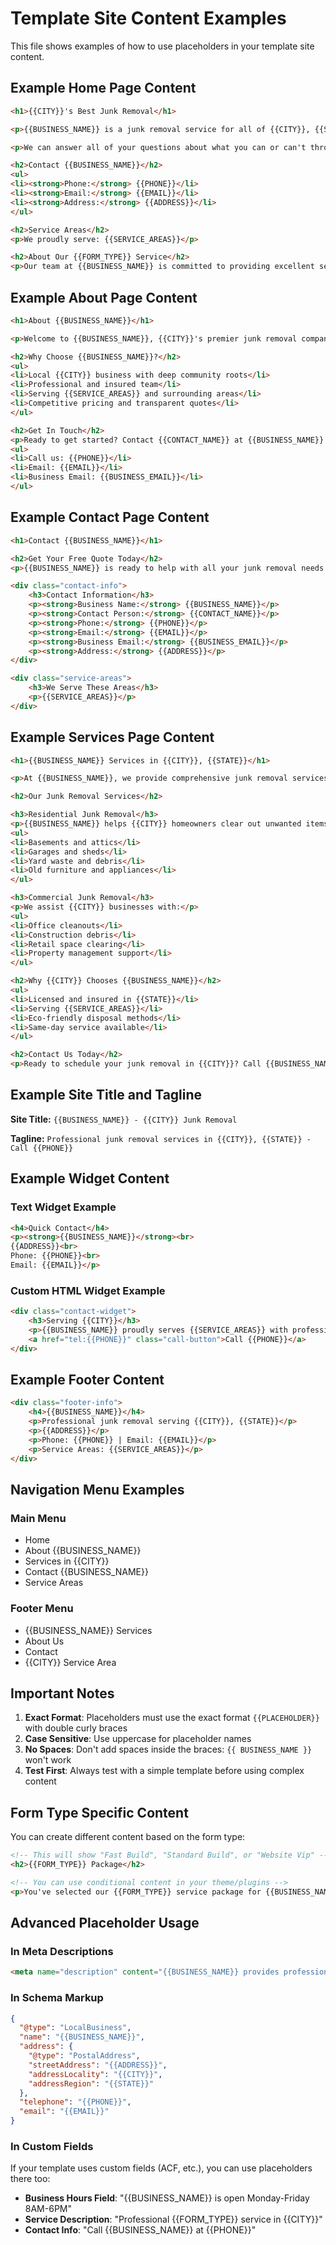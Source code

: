 # Template Site Content Examples

This file shows examples of how to use placeholders in your template site content.

## Example Home Page Content

```html
<h1>{{CITY}}'s Best Junk Removal</h1>

<p>{{BUSINESS_NAME}} is a junk removal service for all of {{CITY}}, {{STATE}} and surrounding areas. We're dedicated to helping you with your residential junk and commercial junk removal needs.</p>

<p>We can answer all of your questions about what you can or can't throw into your container for your home or business. Our flexible online booking ensures you have enough time for even the toughest projects. We provide affordable junk removal rates for construction, concrete, shingles, roofing, dirt, brush, yard waste, junk removal, and more.</p>

<h2>Contact {{BUSINESS_NAME}}</h2>
<ul>
<li><strong>Phone:</strong> {{PHONE}}</li>
<li><strong>Email:</strong> {{EMAIL}}</li>
<li><strong>Address:</strong> {{ADDRESS}}</li>
</ul>

<h2>Service Areas</h2>
<p>We proudly serve: {{SERVICE_AREAS}}</p>

<h2>About Our {{FORM_TYPE}} Service</h2>
<p>Our team at {{BUSINESS_NAME}} is committed to providing excellent service in {{CITY}} and surrounding areas.</p>
```

## Example About Page Content

```html
<h1>About {{BUSINESS_NAME}}</h1>

<p>Welcome to {{BUSINESS_NAME}}, {{CITY}}'s premier junk removal company. Located at {{ADDRESS}}, we've been serving the {{STATE}} area with reliable, professional junk removal services.</p>

<h2>Why Choose {{BUSINESS_NAME}}?</h2>
<ul>
<li>Local {{CITY}} business with deep community roots</li>
<li>Professional and insured team</li>
<li>Serving {{SERVICE_AREAS}} and surrounding areas</li>
<li>Competitive pricing and transparent quotes</li>
</ul>

<h2>Get In Touch</h2>
<p>Ready to get started? Contact {{CONTACT_NAME}} at {{BUSINESS_NAME}}:</p>
<ul>
<li>Call us: {{PHONE}}</li>
<li>Email: {{EMAIL}}</li>
<li>Business Email: {{BUSINESS_EMAIL}}</li>
</ul>
```

## Example Contact Page Content

```html
<h1>Contact {{BUSINESS_NAME}}</h1>

<h2>Get Your Free Quote Today</h2>
<p>{{BUSINESS_NAME}} is ready to help with all your junk removal needs in {{CITY}}, {{STATE}}.</p>

<div class="contact-info">
    <h3>Contact Information</h3>
    <p><strong>Business Name:</strong> {{BUSINESS_NAME}}</p>
    <p><strong>Contact Person:</strong> {{CONTACT_NAME}}</p>
    <p><strong>Phone:</strong> {{PHONE}}</p>
    <p><strong>Email:</strong> {{EMAIL}}</p>
    <p><strong>Business Email:</strong> {{BUSINESS_EMAIL}}</p>
    <p><strong>Address:</strong> {{ADDRESS}}</p>
</div>

<div class="service-areas">
    <h3>We Serve These Areas</h3>
    <p>{{SERVICE_AREAS}}</p>
</div>
```

## Example Services Page Content

```html
<h1>{{BUSINESS_NAME}} Services in {{CITY}}, {{STATE}}</h1>

<p>At {{BUSINESS_NAME}}, we provide comprehensive junk removal services throughout {{CITY}} and the surrounding {{STATE}} area. Our {{FORM_TYPE}} approach ensures you get exactly what you need.</p>

<h2>Our Junk Removal Services</h2>

<h3>Residential Junk Removal</h3>
<p>{{BUSINESS_NAME}} helps {{CITY}} homeowners clear out unwanted items from:</p>
<ul>
<li>Basements and attics</li>
<li>Garages and sheds</li>
<li>Yard waste and debris</li>
<li>Old furniture and appliances</li>
</ul>

<h3>Commercial Junk Removal</h3>
<p>We assist {{CITY}} businesses with:</p>
<ul>
<li>Office cleanouts</li>
<li>Construction debris</li>
<li>Retail space clearing</li>
<li>Property management support</li>
</ul>

<h2>Why {{CITY}} Chooses {{BUSINESS_NAME}}</h2>
<ul>
<li>Licensed and insured in {{STATE}}</li>
<li>Serving {{SERVICE_AREAS}}</li>
<li>Eco-friendly disposal methods</li>
<li>Same-day service available</li>
</ul>

<h2>Contact Us Today</h2>
<p>Ready to schedule your junk removal in {{CITY}}? Call {{BUSINESS_NAME}} at {{PHONE}} or email us at {{EMAIL}}.</p>
```

## Example Site Title and Tagline

**Site Title:** `{{BUSINESS_NAME}} - {{CITY}} Junk Removal`

**Tagline:** `Professional junk removal services in {{CITY}}, {{STATE}} - Call {{PHONE}}`

## Example Widget Content

### Text Widget Example
```html
<h4>Quick Contact</h4>
<p><strong>{{BUSINESS_NAME}}</strong><br>
{{ADDRESS}}<br>
Phone: {{PHONE}}<br>
Email: {{EMAIL}}</p>
```

### Custom HTML Widget Example
```html
<div class="contact-widget">
    <h3>Serving {{CITY}}</h3>
    <p>{{BUSINESS_NAME}} proudly serves {{SERVICE_AREAS}} with professional junk removal services.</p>
    <a href="tel:{{PHONE}}" class="call-button">Call {{PHONE}}</a>
</div>
```

## Example Footer Content

```html
<div class="footer-info">
    <h4>{{BUSINESS_NAME}}</h4>
    <p>Professional junk removal serving {{CITY}}, {{STATE}}</p>
    <p>{{ADDRESS}}</p>
    <p>Phone: {{PHONE}} | Email: {{EMAIL}}</p>
    <p>Service Areas: {{SERVICE_AREAS}}</p>
</div>
```

## Navigation Menu Examples

### Main Menu
- Home
- About {{BUSINESS_NAME}}
- Services in {{CITY}}
- Contact {{BUSINESS_NAME}}
- Service Areas

### Footer Menu
- {{BUSINESS_NAME}} Services
- About Us
- Contact
- {{CITY}} Service Area

## Important Notes

1. **Exact Format**: Placeholders must use the exact format `{{PLACEHOLDER}}` with double curly braces
2. **Case Sensitive**: Use uppercase for placeholder names
3. **No Spaces**: Don't add spaces inside the braces: `{{ BUSINESS_NAME }}` won't work
4. **Test First**: Always test with a simple template before using complex content

## Form Type Specific Content

You can create different content based on the form type:

```html
<!-- This will show "Fast Build", "Standard Build", or "Website Vip" -->
<h2>{{FORM_TYPE}} Package</h2>

<!-- You can use conditional content in your theme/plugins -->
<p>You've selected our {{FORM_TYPE}} service package for {{BUSINESS_NAME}}.</p>
```

## Advanced Placeholder Usage

### In Meta Descriptions
```html
<meta name="description" content="{{BUSINESS_NAME}} provides professional junk removal services in {{CITY}}, {{STATE}}. Call {{PHONE}} for fast, reliable service in {{SERVICE_AREAS}}.">
```

### In Schema Markup
```json
{
  "@type": "LocalBusiness",
  "name": "{{BUSINESS_NAME}}",
  "address": {
    "@type": "PostalAddress",
    "streetAddress": "{{ADDRESS}}",
    "addressLocality": "{{CITY}}",
    "addressRegion": "{{STATE}}"
  },
  "telephone": "{{PHONE}}",
  "email": "{{EMAIL}}"
}
```

### In Custom Fields
If your template uses custom fields (ACF, etc.), you can use placeholders there too:
- **Business Hours Field**: "{{BUSINESS_NAME}} is open Monday-Friday 8AM-6PM"
- **Service Description**: "Professional {{FORM_TYPE}} service in {{CITY}}"
- **Contact Info**: "Call {{BUSINESS_NAME}} at {{PHONE}}" 